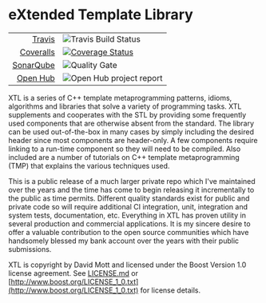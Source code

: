 eXtended Template Library
=========================
|||
|---:|:---|
|[Travis](https://travis-ci.org/djmott/xtl)|![Travis Build Status](https://travis-ci.org/djmott/xtl.svg?branch=master)|
|[Coveralls](https://coveralls.io/github/djmott/xtl)|[![Coverage Status](https://coveralls.io/repos/github/djmott/xtl/badge.svg?branch=master)](https://coveralls.io/github/djmott/xtl?branch=master)|
|[SonarQube](https://sonarqube.com/overview?id=xtl)|![Quality Gate](http://nemo.sonarqube.org/api/badges/gate?key=xtl&blinking=true)|
|[Open Hub](https://www.openhub.net/p/libxtl)|![Open Hub project report](https://www.openhub.net/p/libxtl/widgets/project_thin_badge.gif)|

XTL is a series of C++ template metaprogramming patterns, idioms, algorithms and libraries that solve a variety of programming tasks. XTL supplements and cooperates with the STL by providing some frequently used components that are otherwise absent from the standard. The library can be used out-of-the-box in many cases by simply including the desired header since most components are header-only. A few components require linking to a run-time component so they will need to be compiled. Also included are a number of tutorials on C++ template metaprogramming (TMP) that explains the various techniques used.

This is a public release of a much larger private repo which I've maintained over the years and the time has come to begin releasing it incrementally to the public as time permits. Different quality standards exist for public and private code so will require additional CI integration, unit, integration and system tests, documentation, etc. Everything in XTL has proven utility in several production and commercial applications. It is my sincere desire to offer a valuable contribution to the open source communities which have handsomely blessed my bank account over the years with their public submissions.

XTL is copyright by David Mott and licensed under the Boost Version 1.0 license agreement. See [LICENSE.md](LICENSE.md) or [http://www.boost.org/LICENSE_1_0.txt](http://www.boost.org/LICENSE_1_0.txt) for license details. 

